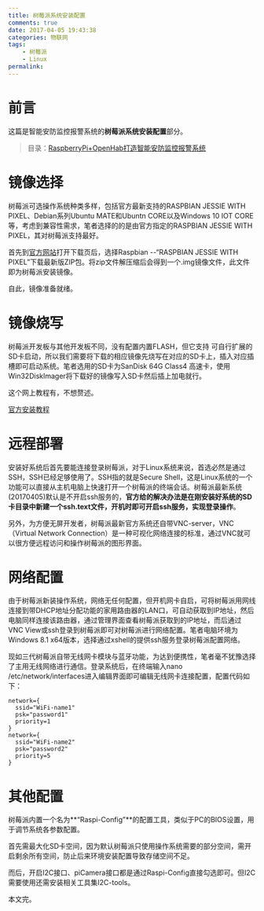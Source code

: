 ```yaml
---
title: 树莓派系统安装配置
comments: true
date: 2017-04-05 19:43:38
categories: 物联网
tags: 
	- 树莓派
	- Linux
permalink:
---
```


# 前言

这篇是智能安防监控报警系统的**树莓派系统安装配置**部分。

> 目录：[RaspberryPi+OpenHab打造智能安防监控报警系统](http://binlv.top/2017/06/10/20170610-RaspberryPi+OpenHab%E6%89%93%E9%80%A0%E6%99%BA%E8%83%BD%E5%AE%89%E9%98%B2%E7%9B%91%E6%8E%A7%E6%8A%A5%E8%AD%A6%E7%B3%BB%E7%BB%9F/)

# 镜像选择

树莓派可选操作系统种类多样，包括官方最新支持的RASPBIAN JESSIE WITH PIXEL、Debian系列Ubuntu MATE和Ubuntn CORE以及Windows 10 IOT CORE等，考虑到兼容性需求，笔者选择的的是由官方指定的RASPBIAN JESSIE WITH PIXEL，其对树莓派支持最好。

<!--more-->

首先到[官方网站](https://www.raspberrypi.org/)打开下载页后，选择Raspbian --“RASPBIAN JESSIE WITH PIXEL”下载最新版ZIP包。将zip文件解压缩后会得到一个.img镜像文件，此文件即为树莓派安装镜像。

自此，镜像准备就绪。

# 镜像烧写

树莓派开发板与其他开发板不同，没有配置内置FLASH，但它支持 可自行扩展的SD卡启动，所以我们需要将下载的相应镜像先烧写在对应的SD卡上，插入对应插槽即可启动系统。笔者选用的SD卡为SanDisk 64G Class4 高速卡，使用Win32DiskImager将下载好的镜像写入SD卡然后插上加电就行。

这个网上教程有，不想赘述。

[官方安装教程](https://www.raspberrypi.org/learning/hardware-guide/)

# 远程部署

安装好系统后首先要能连接登录树莓派，对于Linux系统来说，首选必然是通过SSH，SSH已经足够使用了。SSH指的就是Secure Shell，这是Linux系统的一个功能可以直接从主机电脑上快速打开一个树莓派的终端会话。树莓派最新系统(20170405)默认是不开启ssh服务的，**官方给的解决办法是在刚安装好系统的SD卡目录中新建一个ssh.text文件，开机时即可开启ssh服务，实现登录操作**。

另外，为方便无屏开发者，树莓派最新官方系统还自带VNC-server，VNC（Virtual Network Connection）是一种可视化网络连接的标准，通过VNC就可以很方便远程访问和操作树莓派的图形界面。

# 网络配置

由于树莓派新装操作系统，网络无任何配置，但开机网卡自启，可将树莓派用网线连接到带DHCP地址分配功能的家用路由器的LAN口，可自动获取到IP地址，然后电脑同样连接该路由器，通过管理界面查看树莓派获取到的IP地址，而后通过VNC View或ssh登录到树莓派即可对树莓派进行网络配置。笔者电脑环境为Windows 8.1 x64版本，选择通过xshell的提供ssh服务登录树莓派配置网络。

现如三代树莓派自带无线网卡模块与蓝牙功能，为达到便携性，笔者毫不犹豫选择了主用无线网络进行通信。登录系统后，在终端输入nano /etc/network/interfaces进入编辑界面即可编辑无线网卡连接配置，配置代码如下：

```shell
network={
  ssid="WiFi-name1"
  psk="password1"
  priority=1
}
network={
  ssid="WiFi-name2"
  psk="password2"
  priority=5
}
```



# 其他配置

树莓派内置一个名为**“Raspi-Config”**的配置工具，类似于PC的BIOS设置，用于调节系统各参数配置。

首先需最大化SD卡空间，因为默认树莓派只使用操作系统需要的部分空间，需开启剩余所有空间，防止后来环境安装配置导致存储空间不足。

而后，开启I2C接口、piCamera接口都是通过Raspi-Config直接勾选即可。但I2C需要使用还需安装相关工具集I2C-tools。



本文完。